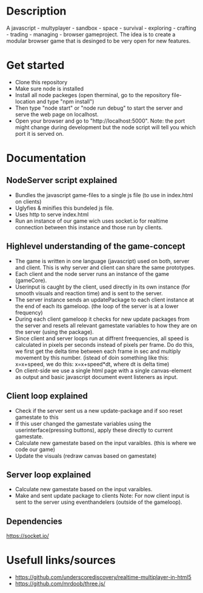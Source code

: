 Description
==============
A javascript - multyplayer - sandbox - space - survival - exploring - crafting - trading - managing - browser gameproject. The idea is to create a modular browser game  that is desinged to be very open for new features.

Get started
==============
- Clone this repository
- Make sure node is installed
- Install all node packeges (open therminal, go to the repository file-location and type "npm install")
- Then type "node start" or "node run debug" to start the server and serve the web page on localhost.
- Open your browser and go to "http://localhost:5000". Note: the port might change during development but the node script will tell you which port it is served on.

Documentation
==============

NodeServer script explained
--------------
- Bundles the javascript game-files to a single js file (to use in index.html on clients)
- Uglyfies & minifies this bundeled js file.
- Uses http to serve index.html
- Run an instance of our game wich uses socket.io for realtime connection between this instance and those run by clients.

Highlevel understanding of the game-concept
--------------
- The game is written in one language (javascript) used on both, server and client. This is why server and client can share the same prototypes.
- Each client and the node server runs an instance of the game (gameCore).
- Userinput is caught by the client, used directly in its own instance (for smooth visuals and reaction time) and is sent to the server.
- The server instance sends an updatePackage to each client instance at the end of each its gameloop. (the loop of the server is at a lower frequency)
- During each client gameloop it checks for new update packages from the server and resets all relevant gamestate variables to how they are on the server (using the package).
- Since client and server loops run at diffrent freequencies, all speed is calculated in pixels per seconds instead of pixels per frame. Do do this, we first get the delta time between each frame in sec and multiply movement by this number. (istead of doin something like this: x=x+speed, we do this: x=x+speed*dt, where dt is delta time)
- On client-side we use a single html page with a single canvas-element as output and basic javascript document event listeners as input.

Client loop explained
--------------
- Check if the server sent us a new update-package and if soo reset gamestate to this
- If this user changed the gamestate variables using the userinterface(pressing buttons), apply these directly to current gamestate.
- Calculate new gamestate based on the input varaibles. (this is where we code our game)
- Update the visuals (redraw canvas based on gamestate)

Server loop explained
--------------
- Calculate new gamestate based on the input varaibles.
- Make and sent update package to clients
Note: For now client input is sent to the server using eventhandelers (outside of the gameloop).

Dependencies
--------------
https://socket.io/
 
Usefull links/sources
==============
- https://github.com/underscorediscovery/realtime-multiplayer-in-html5
- https://github.com/mrdoob/three.js/

